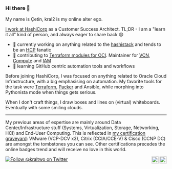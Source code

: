 ### Hi there 👋

My name is Çetin, kral2 is my online alter ego.

[I work at HashiCorp][LinkedIn] as a Customer Success Architect.
TL;DR - I am a "learn it all" kind of person, and always eager to share back :smile:

- 🔭 currently working on anything related to the [hashistack] and tends to be an [HCP](https://cloud.hashicorp.com/) fanatic
- 🔭 contributing to [Terraform modules for OCI](https://registry.terraform.io/browse/modules?provider=oci). Maintainer for [VCN], [Compute] and [IAM]
- 🌱 learning GitHub centric automation tools and workflows

Before joining HashiCorp, I was focused on anything related to Oracle Cloud Infrastructure, with a big emphasising on automation. My favorite tools for the task were [Terraform], [Packer] and Ansible, while morphing into Pythonista mode when things gets serious.

When I don't craft things, I draw boxes and lines on (virtual) whiteboards. Eventually with some smiling clouds.

---

My previous areas of expertise are mainly around Data Center/Infrastructure stuff (Systems, Virtualization, Storage, Networking, HCI) and End-User Computing. This is reflected in [my certification graveyard][Acclaim]: VMware (VCP-DCV x3), Citrix (CCIA/CCE-V) & Cisco (CCNP DC) are amongst the tombstones you can see. Other certifications precedes the online badges trend and will receive no love in this world.


<!--
**kral2/kral2** is a ✨ _special_ ✨ repository because its `README.md` (this file) appears on your GitHub profile.

Here are some ideas to get you started:

- 🔭 I’m currently working on ...
- 🌱 I’m currently learning ...
- 👯 I’m looking to collaborate on ...
- 🤔 I’m looking for help with ...
- 💬 Ask me about ...
- 📫 How to reach me: ...
- ⚡ Fun fact: ...
-->

[![Follow @kraltwo on Twitter](https://img.shields.io/twitter/follow/kraltwo?style=for-the-badge)](https://twitter.com/intent/follow?original_referer=https%3A%2F%2Fgithub.com%2Fkraltwo&screen_name=kraltwo)
[<img align="right" alt="cetinardal | Acclaim" width="22" src="https://cdn.jsdelivr.net/npm/simple-icons@4.16.0/icons/acclaim.svg" />][Acclaim]
[<img align="right" alt="cetinardal | LinkedIn" width="22" src="https://cdn.jsdelivr.net/npm/simple-icons@4.16.0/icons/linkedin.svg" />][LinkedIn]<br />

[linkedIn]: https://www.linkedin.com/in/cetinardal/
[Acclaim]: https://www.youracclaim.com/users/cetin-ardal/badges

[VCN]: https://github.com/oracle-terraform-modules/terraform-oci-vcn
[Compute]: https://github.com/oracle-terraform-modules/terraform-oci-compute-instance
[IAM]: https://github.com/oracle-terraform-modules/terraform-oci-iam

[hashistack]: https://www.hashicorp.com/cloud-operating-model
[Terraform]: https://www.terraform.io/
[Packer]: https://www.packer.io/
